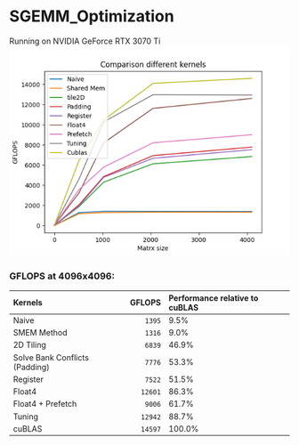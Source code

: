 # SGEMM_Optimization
Running on NVIDIA GeForce RTX 3070 Ti
![](plot.png)
### GFLOPS at 4096x4096:
<!-- benchmark_results -->
| Kernels                              |  GFLOPS  | Performance relative to cuBLAS |
|:-------------------------------------|---------:|:-------------------------------|
| Naive                                |   `1395` | 9.5%                           |
| SMEM Method                          |   `1316` | 9.0%                           |
| 2D Tiling                            |  `6839`  | 46.9%                          |
| Solve Bank Conflicts (Padding)       |  `7776`  | 53.3%                          |
| Register                             | `7522`   | 51.5%                          |
| Float4                               | `12601`  | 86.3%                          |
| Float4 + Prefetch                    | `9006`   | 61.7%                          |
| Tuning                               | `12942`  | 88.7%                          |
| cuBLAS                               | `14597`  | 100.0%                         |
<!-- benchmark_results -->

